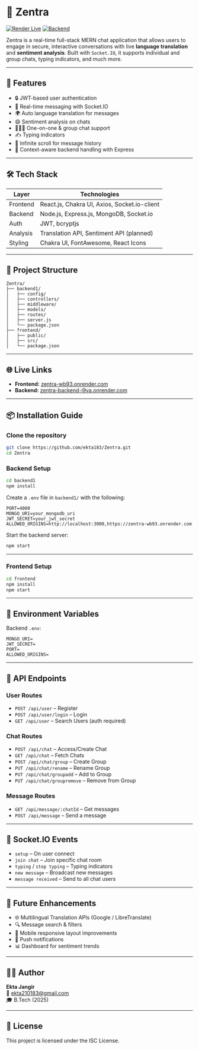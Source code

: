 # 💬 Zentra

[![Render Live](https://img.shields.io/badge/Live-Zentra-brightgreen?style=flat-square&logo=render)](https://zentra-wb93.onrender.com)
[![Backend](https://img.shields.io/badge/Backend-Render-blue?style=flat-square)](https://zentra-backend-i9va.onrender.com)


Zentra is a real-time full-stack MERN chat application that allows users to engage in secure, interactive conversations with live **language translation** and **sentiment analysis**. Built with `Socket.IO`, it supports individual and group chats, typing indicators, and much more.

---

## 🚀 Features

- 🔒 JWT-based user authentication
- 💬 Real-time messaging with Socket.IO
- 🌍 Auto language translation for messages
- 😄 Sentiment analysis on chats
- 🧑‍🤝‍🧑 One-on-one & group chat support
- ✍️ Typing indicators
- 📜 Infinite scroll for message history
- 🧠 Context-aware backend handling with Express

---

## 🛠 Tech Stack

| Layer        | Technologies                           |
|--------------|----------------------------------------|
| Frontend     | React.js, Chakra UI, Axios, Socket.io-client |
| Backend      | Node.js, Express.js, MongoDB, Socket.io |
| Auth         | JWT, bcryptjs                          |
| Analysis     | Translation API, Sentiment API (planned) |
| Styling      | Chakra UI, FontAwesome, React Icons    |

---

## 📁 Project Structure

```
Zentra/
├── backend1/
│   ├── config/
│   ├── controllers/
│   ├── middleware/
│   ├── models/
│   ├── routes/
│   ├── server.js
│   └── package.json
├── frontend/
│   ├── public/
│   ├── src/
│   └── package.json
```

---

## 🌐 Live Links

- **Frontend:** [zentra-wb93.onrender.com](https://zentra-wb93.onrender.com)
- **Backend:** [zentra-backend-i9va.onrender.com](https://zentra-backend-i9va.onrender.com)

---

## 📦 Installation Guide

### Clone the repository

```bash
git clone https://github.com/ekta183/Zentra.git
cd Zentra
```

### Backend Setup

```bash
cd backend1
npm install
```

Create a `.env` file in `backend1/` with the following:

```env
PORT=4000
MONGO_URI=your_mongodb_uri
JWT_SECRET=your_jwt_secret
ALLOWED_ORIGINS=http://localhost:3000,https://zentra-wb93.onrender.com
```

Start the backend server:

```bash
npm start
```

---

### Frontend Setup

```bash
cd frontend
npm install
npm start
```

---

## 🔐 Environment Variables

Backend `.env`:

```env
MONGO_URI=
JWT_SECRET=
PORT=
ALLOWED_ORIGINS=
```

---

## 📌 API Endpoints

### User Routes

- `POST /api/user` – Register
- `POST /api/user/login` – Login
- `GET /api/user` – Search Users (auth required)

### Chat Routes

- `POST /api/chat` – Access/Create Chat
- `GET /api/chat` – Fetch Chats
- `POST /api/chat/group` – Create Group
- `PUT /api/chat/rename` – Rename Group
- `PUT /api/chat/groupadd` – Add to Group
- `PUT /api/chat/groupremove` – Remove from Group

### Message Routes

- `GET /api/message/:chatId` – Get messages
- `POST /api/message` – Send a message

---

## 🧠 Socket.IO Events

- `setup` – On user connect
- `join chat` – Join specific chat room
- `typing` / `stop typing` – Typing indicators
- `new message` – Broadcast new messages
- `message received` – Send to all chat users

---

## 🚧 Future Enhancements

- 🌐 Multilingual Translation APIs (Google / LibreTranslate)
- 🔍 Message search & filters
- 📱 Mobile responsive layout improvements
- 🔔 Push notifications
- 📊 Dashboard for sentiment trends

---

## 👩‍💻 Author

**Ekta Jangir**  
📧 ekta210183@gmail.com  
🎓 B.Tech (2025)

---

## 📄 License

This project is licensed under the ISC License.
